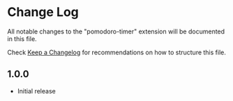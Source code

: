 # Change Log

All notable changes to the "pomodoro-timer" extension will be documented in this
file.

Check [Keep a Changelog](http://keepachangelog.com/) for recommendations on how
to structure this file.

## 1.0.0

- Initial release
